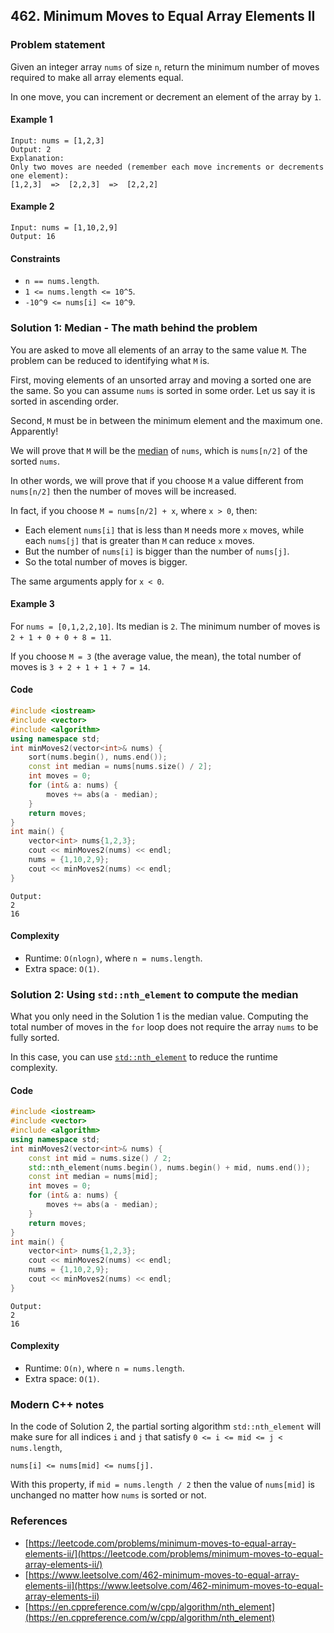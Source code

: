 ## 462. Minimum Moves to Equal Array Elements II


### Problem statement

Given an integer array `nums` of size `n`, return the minimum number of moves required to make all array elements equal.

In one move, you can increment or decrement an element of the array by `1`.

#### Example 1
```plain
Input: nums = [1,2,3]
Output: 2
Explanation:
Only two moves are needed (remember each move increments or decrements one element):
[1,2,3]  =>  [2,2,3]  =>  [2,2,2]
```

#### Example 2
```plain
Input: nums = [1,10,2,9]
Output: 16
``` 

#### Constraints

* `n == nums.length`.
* `1 <= nums.length <= 10^5`.
* `-10^9 <= nums[i] <= 10^9`.

### Solution 1: Median - The math behind the problem

You are asked to move all elements of an array to the same value `M`. The problem can be reduced to identifying what `M` is.

First, moving elements of an unsorted array and moving a sorted one are the same. So you can assume `nums` is sorted in some order. Let us say it is sorted in ascending order.

Second, `M` must be in between the minimum element and the maximum one. Apparently!

We will prove that `M` will be the [median](https://en.wikipedia.org/wiki/Median) of `nums`, which is `nums[n/2]` of the sorted `nums`. 

In other words, we will prove that if you choose `M` a value different from `nums[n/2]` then the number of moves will be increased.

In fact, if you choose `M = nums[n/2] + x`, where `x > 0`, then:

* Each element `nums[i]` that is less than `M` needs more `x` moves, while each `nums[j]` that is greater than `M` can reduce `x` moves. 
* But the number of `nums[i]` is bigger than the number of `nums[j]`.
* So the total number of moves is bigger.

The same arguments apply for `x < 0`.

#### Example 3
For `nums = [0,1,2,2,10]`. Its median is `2`. The minimum number of moves is `2 + 1 + 0 + 0 + 8 = 11`.

If you choose `M = 3` (the average value, the mean), the total number of moves is `3 + 2 + 1 + 1 + 7 = 14`. 

#### Code
```cpp
#include <iostream>
#include <vector>
#include <algorithm>
using namespace std;
int minMoves2(vector<int>& nums) {
    sort(nums.begin(), nums.end());
    const int median = nums[nums.size() / 2];
    int moves = 0;
    for (int& a: nums) {
        moves += abs(a - median);
    }
    return moves;
}
int main() {
    vector<int> nums{1,2,3};
    cout << minMoves2(nums) << endl;
    nums = {1,10,2,9};
    cout << minMoves2(nums) << endl;
}
```
```plain
Output:
2
16
```

#### Complexity
* Runtime: `O(nlogn)`, where `n = nums.length`.
* Extra space: `O(1)`.


### Solution 2: Using `std::nth_element` to compute the median

What you only need in the Solution 1 is the median value. Computing the total number of moves in the `for` loop does not require the array `nums` to be fully sorted. 

In this case, you can use [`std::nth_element`](https://en.cppreference.com/w/cpp/algorithm/nth_element) to reduce the runtime complexity.

#### Code
```cpp
#include <iostream>
#include <vector>
#include <algorithm>
using namespace std;
int minMoves2(vector<int>& nums) {
    const int mid = nums.size() / 2;    
    std::nth_element(nums.begin(), nums.begin() + mid, nums.end());
    const int median = nums[mid];
    int moves = 0;
    for (int& a: nums) {
        moves += abs(a - median);
    }
    return moves;
}
int main() {
    vector<int> nums{1,2,3};
    cout << minMoves2(nums) << endl;
    nums = {1,10,2,9};
    cout << minMoves2(nums) << endl;
}
```
```plain
Output:
2
16
```

#### Complexity
* Runtime: `O(n)`, where `n = nums.length`.
* Extra space: `O(1)`.

### Modern C++ notes

In the code of Solution 2, the partial sorting algorithm `std::nth_element` will make sure for all indices `i` and `j` that satisfy `0 <= i <= mid <= j < nums.length`,

```plain
nums[i] <= nums[mid] <= nums[j].
```

With this property, if `mid = nums.length / 2` then the value of `nums[mid]` is unchanged no matter how `nums` is sorted or not.

### References
* [https://leetcode.com/problems/minimum-moves-to-equal-array-elements-ii/](https://leetcode.com/problems/minimum-moves-to-equal-array-elements-ii/)
* [https://www.leetsolve.com/462-minimum-moves-to-equal-array-elements-ii](https://www.leetsolve.com/462-minimum-moves-to-equal-array-elements-ii)
* [https://en.cppreference.com/w/cpp/algorithm/nth_element](https://en.cppreference.com/w/cpp/algorithm/nth_element)